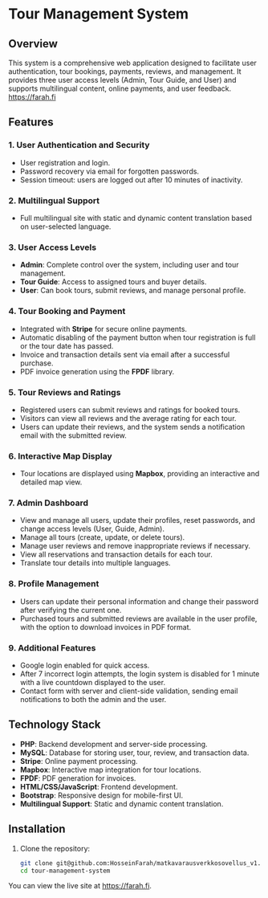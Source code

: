 # Tour Management System

## Overview

This system is a comprehensive web application designed to facilitate user authentication, tour bookings, payments, reviews, and management. It provides three user access levels (Admin, Tour Guide, and User) and supports multilingual content, online payments, and user feedback.
https://farah.fi

## Features

### 1. User Authentication and Security
- User registration and login.
- Password recovery via email for forgotten passwords.
- Session timeout: users are logged out after 10 minutes of inactivity.

### 2. Multilingual Support
- Full multilingual site with static and dynamic content translation based on user-selected language.

### 3. User Access Levels
- **Admin**: Complete control over the system, including user and tour management.
- **Tour Guide**: Access to assigned tours and buyer details.
- **User**: Can book tours, submit reviews, and manage personal profile.

### 4. Tour Booking and Payment
- Integrated with **Stripe** for secure online payments.
- Automatic disabling of the payment button when tour registration is full or the tour date has passed.
- Invoice and transaction details sent via email after a successful purchase.
- PDF invoice generation using the **FPDF** library.

### 5. Tour Reviews and Ratings
- Registered users can submit reviews and ratings for booked tours.
- Visitors can view all reviews and the average rating for each tour.
- Users can update their reviews, and the system sends a notification email with the submitted review.

### 6. Interactive Map Display
- Tour locations are displayed using **Mapbox**, providing an interactive and detailed map view.

### 7. Admin Dashboard
- View and manage all users, update their profiles, reset passwords, and change access levels (User, Guide, Admin).
- Manage all tours (create, update, or delete tours).
- Manage user reviews and remove inappropriate reviews if necessary.
- View all reservations and transaction details for each tour.
- Translate tour details into multiple languages.

### 8. Profile Management
- Users can update their personal information and change their password after verifying the current one.
- Purchased tours and submitted reviews are available in the user profile, with the option to download invoices in PDF format.

### 9. Additional Features
- Google login enabled for quick access.
- After 7 incorrect login attempts, the login system is disabled for 1 minute with a live countdown displayed to the user.
- Contact form with server and client-side validation, sending email notifications to both the admin and the user.
  
## Technology Stack

- **PHP**: Backend development and server-side processing.
- **MySQL**: Database for storing user, tour, review, and transaction data.
- **Stripe**: Online payment processing.
- **Mapbox**: Interactive map integration for tour locations.
- **FPDF**: PDF generation for invoices.
- **HTML/CSS/JavaScript**: Frontend development.
- **Bootstrap**: Responsive design for mobile-first UI.
- **Multilingual Support**: Static and dynamic content translation.

## Installation

1. Clone the repository:
   ```bash
   git clone git@github.com:HosseinFarah/matkavarausverkkosovellus_v1.git
   cd tour-management-system
   
You can view the live site at https://farah.fi.
   
